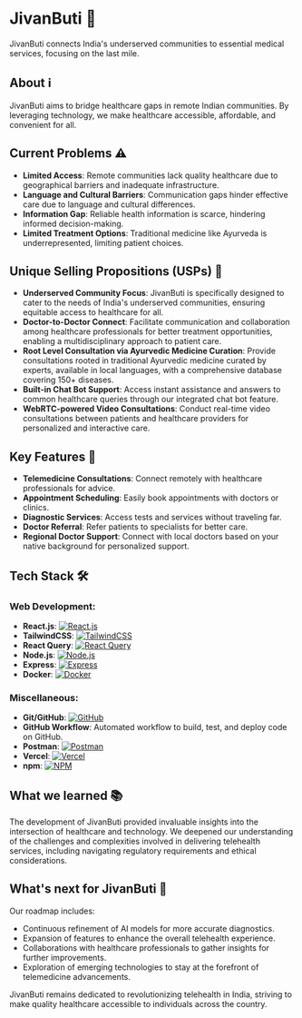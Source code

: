 # JivanButi 🏥

JivanButi connects India's underserved communities to essential medical services, focusing on the last mile.

## About ℹ️

JivanButi aims to bridge healthcare gaps in remote Indian communities. By leveraging technology, we make healthcare accessible, affordable, and convenient for all.

## Current Problems ⚠️

- **Limited Access**: Remote communities lack quality healthcare due to geographical barriers and inadequate infrastructure.
- **Language and Cultural Barriers**: Communication gaps hinder effective care due to language and cultural differences.
- **Information Gap**: Reliable health information is scarce, hindering informed decision-making.
- **Limited Treatment Options**: Traditional medicine like Ayurveda is underrepresented, limiting patient choices.

## Unique Selling Propositions (USPs) 🌟

- **Underserved Community Focus**: JivanButi is specifically designed to cater to the needs of India's underserved communities, ensuring equitable access to healthcare for all.
- **Doctor-to-Doctor Connect**: Facilitate communication and collaboration among healthcare professionals for better treatment opportunities, enabling a multidisciplinary approach to patient care.
- **Root Level Consultation via Ayurvedic Medicine Curation**: Provide consultations rooted in traditional Ayurvedic medicine curated by experts, available in local languages, with a comprehensive database covering 150+ diseases.
- **Built-in Chat Bot Support**: Access instant assistance and answers to common healthcare queries through our integrated chat bot feature.
- **WebRTC-powered Video Consultations**: Conduct real-time video consultations between patients and healthcare providers for personalized and interactive care.

## Key Features 🔑

- **Telemedicine Consultations**: Connect remotely with healthcare professionals for advice.
- **Appointment Scheduling**: Easily book appointments with doctors or clinics.
- **Diagnostic Services**: Access tests and services without traveling far.
- **Doctor Referral**: Refer patients to specialists for better care.
- **Regional Doctor Support**: Connect with local doctors based on your native background for personalized support.

## Tech Stack 🛠️

### Web Development:
- **React.js**: [![React.js](https://img.shields.io/badge/React.js-17.0.2-blue?logo=react&logoColor=white)](https://reactjs.org/)
- **TailwindCSS**: [![TailwindCSS](https://img.shields.io/badge/TailwindCSS-3.1.0-blue?logo=tailwind-css&logoColor=white)](https://tailwindcss.com/)
- **React Query**: [![React Query](https://img.shields.io/badge/React%20Query-3.27.0-orange?logo=react&logoColor=white)](https://react-query.tanstack.com/)
- **Node.js**: [![Node.js](https://img.shields.io/badge/Node.js-16.0.0-green?logo=node.js&logoColor=white)](https://nodejs.org/)
- **Express**: [![Express](https://img.shields.io/badge/Express-4.17.1-lightgrey?logo=express&logoColor=white)](https://expressjs.com/)
- **Docker**: [![Docker](https://img.shields.io/badge/Docker-20.10.11-blue?logo=docker&logoColor=white)](https://www.docker.com/)

### Miscellaneous:
- **Git/GitHub**: [![GitHub](https://img.shields.io/badge/GitHub-Repository-lightgrey?logo=github&logoColor=white)](https://github.com/)
- **GitHub Workflow**: Automated workflow to build, test, and deploy code on GitHub.
- **Postman**: [![Postman](https://img.shields.io/badge/Postman-Development-orange?logo=postman&logoColor=white)](https://www.postman.com/)
- **Vercel**: [![Vercel](https://img.shields.io/badge/Vercel-Deployment-green?logo=vercel&logoColor=white)](https://vercel.com/)
- **npm**: [![NPM](https://img.shields.io/badge/NPM-Package-red?logo=npm&logoColor=white)](https://www.npmjs.com/)

## What we learned 📚

The development of JivanButi provided invaluable insights into the intersection of healthcare and technology. We deepened our understanding of the challenges and complexities involved in delivering telehealth services, including navigating regulatory requirements and ethical considerations.

## What's next for JivanButi 🔮

Our roadmap includes:

- Continuous refinement of AI models for more accurate diagnostics.
- Expansion of features to enhance the overall telehealth experience.
- Collaborations with healthcare professionals to gather insights for further improvements.
- Exploration of emerging technologies to stay at the forefront of telemedicine advancements.

JivanButi remains dedicated to revolutionizing telehealth in India, striving to make quality healthcare accessible to individuals across the country.
